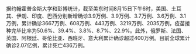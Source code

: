 据约翰霍普金斯大学和彭博统计，截至美东时间8月15日下午6时，美国、土耳其、伊朗、印度、巴西分别新增确诊3.9万例、3.9万例、3.7万例、3.6万例、3.1万例，累计确诊3667万例、608万例、443万例、3219万例、2035万例，疫苗接种完毕比率为50.6%、39.4%、3.8%、8.7%、22.9%。此外，俄罗斯、法国、英国、阿根廷、哥伦比亚、西班牙、意大利累计确诊超过400万例。目前全球累计确诊2.07亿例，累计死亡436万例。